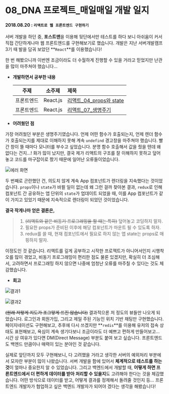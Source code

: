 # 08_DNA 프로젝트_매일매일 개발 일지

#### 2018.08.20 : ```리액트로 웹 프론트엔드 구현하기```

서버 개발을 하던 중, **포스트맨**을 이용해 뒷단에서만 테스트를 하다 보니 아쉬움이 커서 직접 간단하게나마 웹 프론트엔드를 구현해보기로 했습니다. 개발은 지난 서버개발캠프 3기 때 발을 담궈 보았던 **```React```**를 이용했습니다!

한 번 해봤으니까 이번엔 조금이라도 더 수월하게 진행할 수 있을 거라고 믿었지만 난관을 많이 마주쳐야 했습니다... 



- **개발하면서 공부한 내용**

  |    주제    |  소주제  | 제목                          |
  | :--------: | :------: | :---------------------------- |
  | 프론트엔드 | React.js | [리액트\_04\_props와 state]() |
  | 프론트엔드 | React.js | [리액트\_07\_생명주기]()      |



- **어려웠던 점**

가장 어려웠던 부분은 생명주기였습니다. 언제 어떤 함수가 호출되는지, 언제 렌더 함수가 호출되는지를 제대로 이해하지 못해 계속 ```undefind``` 경고창을 마주쳐야 했습니다. 빨간 창이 뜰 때마다 모니터를 부수고 싶었습니다. 분명 함수 호출해서 값을 줬을 텐데 왜 없다는 건지...! 화가 많이 났지만, 결국 제가 리액트의 구조를 잘 이해하지 못하고 덮어놓고 코드를 마구잡이로 짰기 때문에 일어난 오류들이었습니다.

![에러 화면](https://blogfiles.pstatic.net/MjAxODA4MjNfMTg1/MDAxNTM1MDExNjg1Mjk2.K9DRQBf2kpzDs_Y7-6yceKpcVD1Mxee6oqoyrFujZGAg.RoXJx4YmSvihA7KnyQLJoEkjhb7XxfH7PPuHzBtlSHog.PNG.3457soso/%EC%8A%A4%ED%81%AC%EB%A6%B0%EC%83%B7%2C_2018-08-21_00-56-54.png)



두 번째로 곤란했던 건, 의도치 않게 계속 App 컴포넌트가 렌더링을 지속했다는 것이었습니다. ```props```이나 ```state```가 바뀔 일이 없는데 왜 그런 걸까 찾아본 결과, ```redux```로 인해 컴포넌트 간 공유하는 앱 단위의 ```state```가 업데이트 되었을 때, 이를 App 컴포넌트가 같이 가지고 있었기 때문에 지속적으로 렌더링이 되었던 것이었습니다.

**결국 작게나마 얻은 결론은,**

> 1. ~~(리액트와 같은 비동기 프로그래밍을 할 때는 특히)~~ 덮어놓고 코딩하지 말자.
> 2. 필요한 props가 준비된 이후에 해당 컴포넌트가 마운트 될 수 있도록 하자.
> 3. redux를 쓸 때, 현재 컴포넌트에서 필요로 하지 않는 앱 state는 props로 매핑하지 말자.

이정도인 것 같습니다. 리액트를 깊게 공부하고 시작한 프로젝트가 아니어서인지 시행착오를 많이 겪었고, 비동기 프로그래밍이 편리한 점도 물론 있겠지만, 확실히 더 조심해서, 고려하면서 프로그래밍 하지 않으면 나중에 엄청난 오류를 마주칠 수 있다는 것도 체감했습니다.



- **회고**

![결과1](https://blogfiles.pstatic.net/MjAxODA4MjNfMjcz/MDAxNTM1MDExNjg1Njcx.ggYjAVzp8y7uZjE9AnzMHgaWAoH4I9Ge2gli11ySTpIg.Ijiz1H-f5ezQjJte4ACzn-40DOiyCInryCrj3XXuiOAg.PNG.3457soso/%EC%8A%A4%ED%81%AC%EB%A6%B0%EC%83%B7%2C_2018-08-23_17-00-49.png)

![결과2](https://blogfiles.pstatic.net/MjAxODA4MjNfMTQ5/MDAxNTM1MDExNjg2MzQx.1PGp8C62SjQ0LzR6DcizUjkF4SfEFA-9MXMGi7tViswg.fZriyNWU8nVQolEVCXwWCw5LUexlS7_8NBH6bOwXXKIg.PNG.3457soso/%EC%8A%A4%ED%81%AC%EB%A6%B0%EC%83%B7%2C_2018-08-23_17-03-08.png)

~~(원래 저렇게 지도가 조그맣게 뜨진 않습니다)~~ 결과적으론 저 정도의 뷰들만 나오게 되었습니다. 로그인과 회원가입, 그리고 제일 주된 기능인 위치 기반 채팅만 구현했습니다. 페이지네이션도 구현해보고, 추후에 다시 쓰겠지만 **```redis```**를 이용해 유저의 접속 상태도 표현해보고, 욕심이 계속 생기다보니 조금이라도 더 예쁘고 편하게 만들어보고... 시간 상 여유가 있다면 DM(Direct Message) 부분도 붙여 보고 싶습니다. 프론트엔드도 백엔드 만큼이나 매력이 있는 분야인 것 같습니다.

실제로 앞단까지 모두 구현해보니, 다 고려했을 거라고 생각한 서버의 예외처리 부분에서 모자란 부분이 많이 나왔습니다. 서버 개발을 함에 있어서 **체계적으로 테스트를 하는 것**이 얼마나 중요한지 알 수 있었습니다. 그리고 백엔드에서 개발할 때, **어떻게 하면 프론트엔드에서 더 편하게 데이터를 받아 처리할 수 있을지**도 고려해야 한다는 것을 체감했습니다. 어떤 방식으로 데이터를 받고, 어떻게 결과를 정제해서 돌려줄 것인지 등... 프론트엔드 개발자가 협업하고 싶은 백엔드 개발자가 되어야 겠다는 생각을 해봤습니다!